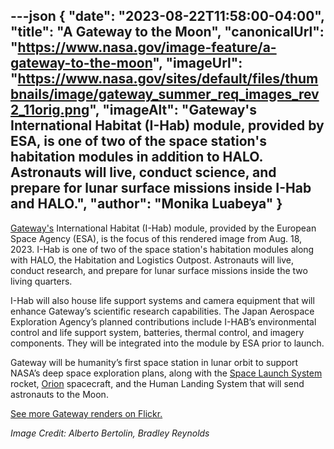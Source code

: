 ---json
{
  "date": "2023-08-22T11:58:00-04:00",
  "title": "A Gateway to the Moon",
  "canonicalUrl": "https://www.nasa.gov/image-feature/a-gateway-to-the-moon",
  "imageUrl": "https://www.nasa.gov/sites/default/files/thumbnails/image/gateway_summer_req_images_rev2_11orig.png",
  "imageAlt": "Gateway's International Habitat (I-Hab) module, provided by ESA, is one of two of the space station's habitation modules in addition to HALO. Astronauts will live, conduct science, and prepare for lunar surface missions inside I-Hab and HALO.",
  "author": "Monika Luabeya"
}
---

[Gateway's](https://www.nasa.gov/gateway/overview) International Habitat (I-Hab) module, provided by the European Space Agency (ESA), is the focus of this rendered image from Aug. 18, 2023. I-Hab is one of two of the space station's habitation modules along with HALO, the Habitation and Logistics Outpost. Astronauts will live, conduct research, and prepare for lunar surface missions inside the two living quarters.

I-Hab will also house life support systems and camera equipment that will enhance Gateway’s scientific research capabilities. The Japan Aerospace Exploration Agency’s planned contributions include I-HAB’s environmental control and life support system, batteries, thermal control, and imagery components. They will be integrated into the module by ESA prior to launch.

Gateway will be humanity’s first space station in lunar orbit to support NASA’s deep space exploration plans, along with the [Space Launch System](https://www.nasa.gov/exploration/systems/sls/index.html) rocket, [Orion](https://www.nasa.gov/exploration/systems/orion/index.html) spacecraft, and the Human Landing System that will send astronauts to the Moon.

[See more Gateway renders on Flickr.](https://www.flickr.com/photos/nasa2explore/albums/72157716027881092)

_Image Credit: Alberto Bertolin, Bradley Reynolds_
